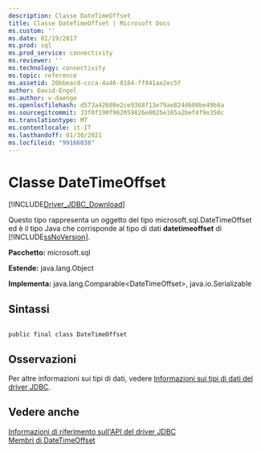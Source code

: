 ```yaml
---
description: Classe DateTimeOffset
title: Classe DateTimeOffset | Microsoft Docs
ms.custom: ''
ms.date: 01/19/2017
ms.prod: sql
ms.prod_service: connectivity
ms.reviewer: ''
ms.technology: connectivity
ms.topic: reference
ms.assetid: 20bbeacd-ccca-4a46-8184-ff941ae2ec5f
author: David-Engel
ms.author: v-daenge
ms.openlocfilehash: d573a42608e2ce9368f13e79ae824d600be49b8a
ms.sourcegitcommit: 33f0f190f962059826e002be165a2bef4f9e350c
ms.translationtype: MT
ms.contentlocale: it-IT
ms.lasthandoff: 01/30/2021
ms.locfileid: "99166038"
---
```

# <a name="datetimeoffset-class"></a>Classe DateTimeOffset
[!INCLUDE[Driver_JDBC_Download](../../../includes/driver_jdbc_download.md)]

  Questo tipo rappresenta un oggetto del tipo microsoft.sql.DateTimeOffset ed è il tipo Java che corrisponde al tipo di dati  **datetimeoffset** di [!INCLUDE[ssNoVersion](../../../includes/ssnoversion-md.md)].  
  
 **Pacchetto:** microsoft.sql  
  
 **Estende:** java.lang.Object  
  
 **Implementa:** java.lang.Comparable\<DateTimeOffset>, java.io.Serializable  
  
## <a name="syntax"></a>Sintassi  
  
```  
  
public final class DateTimeOffset  
```  
  
## <a name="remarks"></a>Osservazioni  
 Per altre informazioni sui tipi di dati, vedere [Informazioni sui tipi di dati del driver JDBC](../../../connect/jdbc/understanding-the-jdbc-driver-data-types.md).  
  
## <a name="see-also"></a>Vedere anche  
 [Informazioni di riferimento sull'API del driver JDBC](../../../connect/jdbc/reference/jdbc-driver-api-reference.md)   
 [Membri di DateTimeOffset](../../../connect/jdbc/reference/datetimeoffset-members.md)  
  
  
